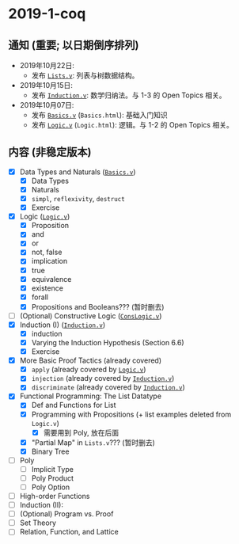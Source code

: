 # 2019-1-coq

## 通知 (重要; 以日期倒序排列)
- 2019年10月22日: 
  - 发布 [`Lists.v`](https://github.com/hengxin/problem-solving-class-coq/blob/master/2019-1-coq/Lists.v):
    列表与树数据结构。
- 2019年10月15日: 
  - 发布 
    [`Induction.v`](https://github.com/hengxin/problem-solving-class-coq/blob/master/2019-1-coq/Induction.v):
    数学归纳法。与 1-3 的 Open Topics 相关。
- 2019年10月07日: 
  - 发布 [`Basics.v`](https://github.com/hengxin/problem-solving-class-coq/blob/master/2019-1-coq/Basics.v)
	(`Basics.html`): 基础入门知识 
  - 发布 [`Logic.v`](https://github.com/hengxin/problem-solving-class-coq/blob/master/2019-1-coq/Logic.v) 
	(`Logic.html`): 逻辑。与 1-2 的 Open Topics 相关。
 
## 内容 (非稳定版本)
- [x] Data Types and Naturals ([`Basics.v`](https://github.com/hengxin/problem-solving-class-coq/blob/master/2019-1-coq/Basics.v))
  - [x] Data Types
  - [x] Naturals
  - [x] `simpl`, `reflexivity`, `destruct`
  - [x] Exercise
- [x] Logic ([`Logic.v`](https://github.com/hengxin/problem-solving-class-coq/blob/master/2019-1-coq/Logic.v))
  - [x] Proposition
  - [x] and
  - [x] or
  - [x] not, false
  - [x] implication
  - [x] true
  - [x] equivalence
  - [x] existence
  - [x] forall
  - [x] Propositions and Booleans??? (暂时删去)
- [ ] (Optional) Constructive Logic ([`ConsLogic.v`](https://github.com/hengxin/problem-solving-class-coq/blob/master/2019-1-coq/ConsLogic.v))
- [x] Induction (I) ([`Induction.v`](https://github.com/hengxin/problem-solving-class-coq/blob/master/2019-1-coq/Induction.v))
  - [x] induction
  - [x] Varying the Induction Hypothesis (Section 6.6)
  - [x] Exercise
- [x] More Basic Proof Tactics (already covered)
  - [x] `apply` (already covered by [`Logic.v`](https://github.com/hengxin/problem-solving-class-coq/blob/master/2019-1-coq/Logic.v))
  - [x] `injection` (already covered by [`Induction.v`](https://github.com/hengxin/problem-solving-class-coq/blob/master/2019-1-coq/Induction.v))
  - [x] `discriminate` (already covered by [`Induction.v`](https://github.com/hengxin/problem-solving-class-coq/blob/master/2019-1-coq/Induction.v))
- [x] Functional Programming: The List Datatype
  - [x] Def and Functions for List
  - [x] Programming with Propositions (+ list examples deleted from `Logic.v`)
    - [x] 需要用到 Poly, 放在后面
  - [x] "Partial Map" in `Lists.v`??? (暂时删去)
  - [x] Binary Tree
- [ ] Poly
  - [ ] Implicit Type
  - [ ] Poly Product
  - [ ] Poly Option
- [ ] High-order Functions
- [ ] Induction (II): 
- [ ] (Optional) Program vs. Proof 
- [ ] Set Theory
- [ ] Relation, Function, and Lattice